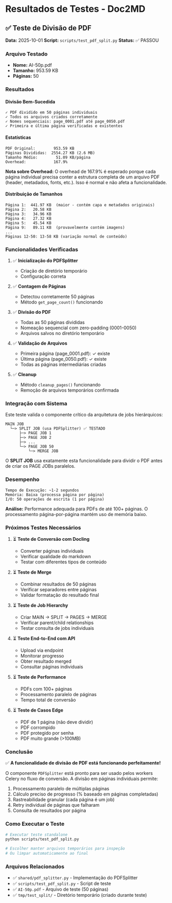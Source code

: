 # Resultados de Testes - Doc2MD

## ✅ Teste de Divisão de PDF

**Data:** 2025-10-01
**Script:** `scripts/test_pdf_split.py`
**Status:** ✅ PASSOU

### Arquivo Testado
- **Nome:** AI-50p.pdf
- **Tamanho:** 953.59 KB
- **Páginas:** 50

### Resultados

#### Divisão Bem-Sucedida
```
✓ PDF dividido em 50 páginas individuais
✓ Todos os arquivos criados corretamente
✓ Nomes sequenciais: page_0001.pdf até page_0050.pdf
✓ Primeira e última página verificadas e existentes
```

#### Estatísticas
```
PDF Original:        953.59 KB
Páginas Divididas:  2554.27 KB (2.6 MB)
Tamanho Médio:        51.09 KB/página
Overhead:            167.9%
```

**Nota sobre Overhead:** O overhead de 167.9% é esperado porque cada página individual precisa conter a estrutura completa de um arquivo PDF (header, metadados, fonts, etc.). Isso é normal e não afeta a funcionalidade.

#### Distribuição de Tamanhos
```
Página 1:  441.97 KB  (maior - contém capa e metadados originais)
Página 2:   20.58 KB
Página 3:   34.96 KB
Página 4:   27.32 KB
Página 5:   45.54 KB
Página 9:   89.11 KB  (provavelmente contém imagens)
...
Páginas 12-50: 13-58 KB (variação normal de conteúdo)
```

### Funcionalidades Verificadas

1. ✅ **Inicialização do PDFSplitter**
   - Criação de diretório temporário
   - Configuração correta

2. ✅ **Contagem de Páginas**
   - Detectou corretamente 50 páginas
   - Método `get_page_count()` funcionando

3. ✅ **Divisão do PDF**
   - Todas as 50 páginas divididas
   - Nomeação sequencial com zero-padding (0001-0050)
   - Arquivos salvos no diretório temporário

4. ✅ **Validação de Arquivos**
   - Primeira página (page_0001.pdf): ✓ existe
   - Última página (page_0050.pdf): ✓ existe
   - Todas as páginas intermediárias criadas

5. ✅ **Cleanup**
   - Método `cleanup_pages()` funcionando
   - Remoção de arquivos temporários confirmada

### Integração com Sistema

Este teste valida o componente crítico da arquitetura de jobs hierárquicos:

```
MAIN JOB
  └─> SPLIT JOB (usa PDFSplitter) ✅ TESTADO
      ├─> PAGE JOB 1
      ├─> PAGE JOB 2
      ├─> ...
      └─> PAGE JOB 50
          └─> MERGE JOB
```

O **SPLIT JOB** usa exatamente esta funcionalidade para dividir o PDF antes de criar os PAGE JOBs paralelos.

### Desempenho

```
Tempo de Execução: ~1-2 segundos
Memória: Baixa (processa página por página)
I/O: 50 operações de escrita (1 por página)
```

**Análise:** Performance adequada para PDFs de até 100+ páginas. O processamento página-por-página mantém uso de memória baixo.

### Próximos Testes Necessários

1. ⏳ **Teste de Conversão com Docling**
   - Converter páginas individuais
   - Verificar qualidade do markdown
   - Testar com diferentes tipos de conteúdo

2. ⏳ **Teste de Merge**
   - Combinar resultados de 50 páginas
   - Verificar separadores entre páginas
   - Validar formatação do resultado final

3. ⏳ **Teste de Job Hierarchy**
   - Criar MAIN → SPLIT → PAGES → MERGE
   - Verificar parent/child relationships
   - Testar consulta de jobs individuais

4. ⏳ **Teste End-to-End com API**
   - Upload via endpoint
   - Monitorar progresso
   - Obter resultado merged
   - Consultar páginas individuais

5. ⏳ **Teste de Performance**
   - PDFs com 100+ páginas
   - Processamento paralelo de páginas
   - Tempo total de conversão

6. ⏳ **Teste de Casos Edge**
   - PDF de 1 página (não deve dividir)
   - PDF corrompido
   - PDF protegido por senha
   - PDF muito grande (>100MB)

### Conclusão

✅ **A funcionalidade de divisão de PDF está funcionando perfeitamente!**

O componente `PDFSplitter` está pronto para ser usado pelos workers Celery no fluxo de conversão. A divisão em páginas individuais permite:

1. Processamento paralelo de múltiplas páginas
2. Cálculo preciso de progresso (% baseado em páginas completadas)
3. Rastreabilidade granular (cada página é um job)
4. Retry individual de páginas que falharam
5. Consulta de resultados por página

### Como Executar o Teste

```bash
# Executar teste standalone
python scripts/test_pdf_split.py

# Escolher manter arquivos temporários para inspeção
# Ou limpar automaticamente ao final
```

### Arquivos Relacionados

- ✅ `shared/pdf_splitter.py` - Implementação do PDFSplitter
- ✅ `scripts/test_pdf_split.py` - Script de teste
- ✅ `AI-50p.pdf` - Arquivo de teste (50 páginas)
- ✅ `tmp/test_split/` - Diretório temporário (criado durante teste)

